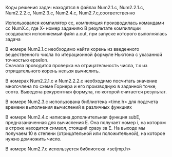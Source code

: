 Коды решения задач находятся в файлах Num2.1.c, Num2.2.1.c, Num2.2.2.c, Num2.3.c, Num2.4.c, Num2.7.c,соответственно

Использовался компилятор cc, компиляция производилась командами cc NumX.c, где Х- номер заданияю
В результате компиляции создавался исполняемый файл a.out, при запуске которого выполнялась задача

В номере Num2.1.c необходимо найти корень из введенного вещественного числа по итерационной формуле Ньютона с указанной точностью epselon.  
Сначала проводится проверка на отрицательность числа, т.к из отрицательного корень нельзя вычислить.

В номерах Num2.2.1.c и Num2.2.2.c необходимо посчитать значение многочлена по схеме Горнера и его производную в заданной точке, соотв. Выведена рекурентная формула, по которой считается результат.

В номере Num2.3.c использована библиотека <time.h> для подсчета времени выполнения вычислений в различных функциях

В номере Num2.4.c написана дополнительная функция subE, предназаначенная для вычисления Е. Она получает номер i, на котором в строке находится символ, стоящий сразу за
Е. На выходе мы получаем 10 в степени (отрицательной или положительной), на которое нужно домножить число.

В номере Num2.7.c используется библиотека <setjmp.h>

